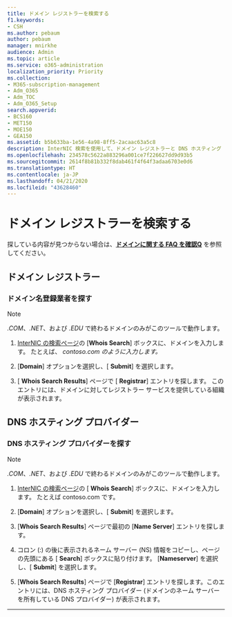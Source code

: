 ```yaml
---
title: ドメイン レジストラーを検索する
f1.keywords:
- CSH
ms.author: pebaum
author: pebaum
manager: mnirkhe
audience: Admin
ms.topic: article
ms.service: o365-administration
localization_priority: Priority
ms.collection:
- M365-subscription-management
- Adm_O365
- Adm_TOC
- Adm_O365_Setup
search.appverid:
- BCS160
- MET150
- MOE150
- GEA150
ms.assetid: b5b633ba-1e56-4a98-8ff5-2acaac63a5c8
description: InterNIC 検索を使用して、ドメイン レジストラーと DNS ホスティング プロバイダーを探す方法を説明します。
ms.openlocfilehash: 234578c5622a883296a001ce7f226627dd9d93b5
ms.sourcegitcommit: 2614f8b81b332f8dab461f4f64f3adaa6703e0d6
ms.translationtype: HT
ms.contentlocale: ja-JP
ms.lasthandoff: 04/21/2020
ms.locfileid: "43628460"
---
```

# <a name="find-your-domain-registrar"></a>ドメイン レジストラーを検索する

 探している内容が見つからない場合は、**[ドメインに関する FAQ を確認Q](../setup/domains-faq.md)** を参照してください。 
  
## <a name="domain-registrar"></a>ドメイン レジストラー
  
### <a name="find-your-domain-name-registrar"></a>ドメイン名登録業者を探す

>[!NOTE]
> *.COM*、*.NET*、および *.EDU* で終わるドメインのみがこのツールで動作します。
  
1. [InterNIC の検索ページ](https://go.microsoft.com/fwlink/p/?LinkId=402770)の [**Whois Search**] ボックスに、ドメインを入力します。 たとえば、 *contoso.com のように入力します。* 
    
2. [**Domain**] オプションを選択し、[ **Submit**] を選択します。
    
3. [ **Whois Search Results**] ページで [ **Registrar**] エントリを探します。 このエントリには、ドメインに対してレジストラー サービスを提供している組織が表示されます。 
    
## <a name="dns-hosting-provider"></a>DNS ホスティング プロバイダー
  
### <a name="find-your-dns-hosting-provider"></a>DNS ホスティング プロバイダーを探す

>[!NOTE]
> *.COM*、*.NET*、および *.EDU* で終わるドメインのみがこのツールで動作します。
  
1. [InterNIC の検索ページ]( https://go.microsoft.com/fwlink/p/?LinkId=402770)の [ **Whois Search**] ボックスに、ドメインを入力します。 たとえば contoso.com です。 
    
2. [**Domain**] オプションを選択し、[ **Submit**] を選択します。
    
3. [**Whois Search Results**] ページで最初の [**Name Server**] エントリを探します。 
    
4. コロン (:) の後に表示されるネーム サーバー (NS) 情報をコピーし、ページの先頭にある [ **Search**] ボックスに貼り付けます。 [**Nameserver**] を選択し、[ **Submit**] を選択します。
    
5. [**Whois Search Results**] ページで [**Registrar**] エントリを探します。このエントリには、DNS ホスティング プロバイダー (ドメインのネーム サーバーを所有している DNS プロバイダー) が表示されます。 
    
---


